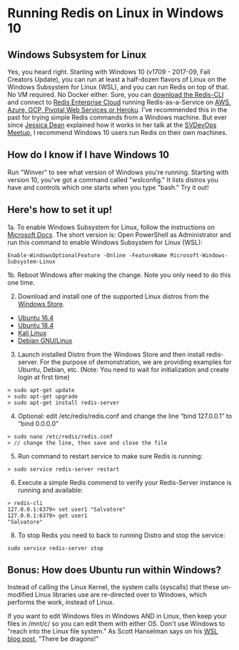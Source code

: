 # Running Redis on Linux in Windows 10 

## Windows Subsystem for Linux

Yes, you heard right. Starting with Windows 10 (v1709 - 2017-09, Fall Creators Update), you can run at least a half-dozen flavors of Linux on the Windows Subsystem for Linux (WSL), and you can run Redis on top of that. No VM required. No Docker either.  Sure, you can [download the Redis-CLI](https://github.com/dmajkic/redis/downloads "redis-2.4.5-win32-win64.zip") and connect to [Redis Enterprise Cloud](https://redislabs.com/redis-enterprise/cloud/ "Redis database-as-a-service") running Redis-as-a-Service on [AWS, Azure, GCP, Pivotal Web Services or Heroku](https://redislabs.com/redis-enterprise/cloud/access/ "Redis Enterprise Cloud"). I've recommended this in the past for trying simple Redis commands from a Windows machine. But ever since [Jessica Dean](https://twitter.com/jldeen "Jessica Dean on Twitter") explained how it works in her talk at the [SVDevOps Meetup](https://www.meetup.com/SVDevOps/events/235908130/ "Getting started with BASH on Windows 10"), I recommend Windows 10 users run Redis on their own machines.

## How do I know if I have Windows 10

Run "Winver" to see what version of Windows you're running. Starting with version 10, you've got a command called "wslconfig." It lists distros you have and controls which one starts when you type "bash." Try it out!

## Here's how to set it up!

1a. To enable Windows Subsystem for Linux, follow the instructions on [Microsoft Docs](https://docs.microsoft.com/en-us/windows/wsl/install-win10#install-the-windows-subsystem-for-linux "Install the Windows Subsystem for LInux"). The short version is: Open PowerShell as Administrator and run this command to enable Windows Subsystem for Linux (WSL): 
```
Enable-WindowsOptionalFeature -Online -FeatureName Microsoft-Windows-Subsystem-Linux
```
1b. Reboot Windows after making the change. Note you only need to do this one time. 

2. Download and install one of the supported Linux distros from the [Windows Store](http://microsoft.com/store "Windows Store").
- [Ubuntu 16.4](https://www.microsoft.com/en-us/p/ubuntu/9nblggh4msv6) 
- [Ubuntu 18.4](https://www.microsoft.com/en-us/p/ubuntu-1804/9n9tngvndl3q)
- [Kali Linux](https://www.microsoft.com/en-us/p/kali-linux/9pkr34tncv07)
- [Debian GNU/Linux](https://www.microsoft.com/en-us/p/debian-gnu-linux/9msvkqc78pk6)

3. Launch installed Distro from the Windows Store and then install redis-server. For the purpose of demonstration, we are providing examples for Ubuntu, Debian, etc. (Note: You need to wait for initialization and create login at first time)
```
> sudo apt-get update 
> sudo apt-get upgrade
> sudo apt-get install redis-server
```
4. Optional: edit /etc/redis/redis.conf and change the line “bind 127.0.0.1” to “bind 0.0.0.0”
```
> sudo nano /etc/redis/redis.conf
> // change the line, then save and close the file
```
5. Run command to restart service to make sure Redis is running:
```
> sudo service redis-server restart
```
6. Execute a simple Redis commend to verify your Redis-Server instance is running and available: 
```
> redis-cli 
127.0.0.1:6379> set user1 "Salvatore"
127.0.0.1:6379> get user1
"Salvatore"
```
8. To stop Redis you need to back to running Distro and stop the service:
```
sudo service redis-server stop
```
  
## Bonus: How does Ubuntu run within Windows?  

Instead of calling the Linux Kernel, the system calls (syscalls) that these un-modified Linux libraries use are re-directed over to Windows, which performs the work, instead of Linux. 

If you want to edit Windows files in Windows AND in Linux, then keep your files in /mnt/c/ so you can edit them with either OS. Don't use Windows to "reach into the Linux file system." As Scott Hanselman says on his [WSL blog post](https://www.hanselman.com/blog/VIDEOHowToRunLinuxAndBashOnWindows10AnniversaryUpdate.aspx "The year of Linux on the (Windows) Desktop - WSL Tips and Tricks"), "There be dragons!"



